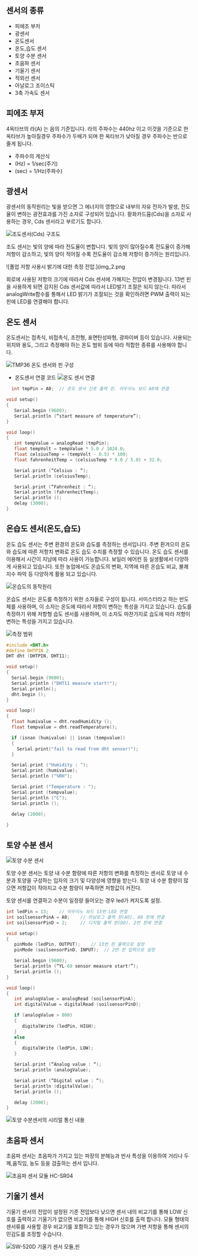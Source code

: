 ## 센서의 종류

- 피에조 부저
- 광센서
- 온도센서
- 온도,습도 센서
- 토양 수분 센서
- 초음파 센서
- 기울기 센서
- 적외선 센서
- 아날로그 조이스틱
- 3축 가속도 센서

## 피에조 부저

4옥타브의 라(A) 는 음의 기준입니다. 라의 주파수는 440hz 이고 이것을 기준으로 한 옥타브가 높아질경우 주파수가 두배가 되며 한 옥타브가 낮아질 경우 주파수는 반으로 줄게 됩니다.

- 주파수의 계산식
 - (Hz) = 1/sec(주기)
 - (sec) = 1/Hz(주파수)


## 광센서

광센서의 동작원리는 빛을 받으면 그 에너지의 영향으로 내부의 자유 전자가 발생, 전도율이 변하는 광전효과를 가진 소자로 구성되어 있습니다. 황화카드뮴(Cds)을 소자로 사용하는 경우, 
Cds 센서라고 부르기도 합니다.

![조도센서(Cds) 구조도](images/sensors_img_1.png)

조도 센서는 빛의 양에 따라 전도율이 변합니다. 빛의 양이 많아질수록 전도율이 증가해 저항이 감소하고, 빛의 양이 적어질 수록 전도율이 감소해 저항이 증가하는 원리입니다.

![풀업 저항 사용시 밝기에 대한 측정 전압.](img_2.png

회로에 사용된 저항의 크기에 따라서 Cds 센서에 가해지는 전압이 변경됩니다. 13번 핀을 사용하게 되면 감지된 Cds 센서값에 따라서 LED발기 조절은 되지 않는다. 따라서 analogWrite함수를 통해서 LED 밝기가 조절되는 것을 확인하려면 PWM 출력이 되는 핀에 LED를 연결해야 합니다.


## 온도 센서
온도센서는 접촉식, 비접촉식, 초전형, 표면탄성파형, 광파이버 등이 있습니다. 
사용되는 위치와 용도, 그리고 측정해야 하는 온도 범위 등에 따라 적합한 종류를 사용해야 합니다.

![TMP36 온도 센서와 핀 구성](images/sensors_img_3.png)

- 온도센서 연결 코드
![온도 센서 연결](img_6.png)
```c++
  int tmpPin = A0; 	// 온도 센서 신호 출력 핀. 아두이노 보드 A0에 연결

void setup()
{
   Serial.begin (9600);
   Serial.println (“start measure of temperature”);
}

void loop()
{
   int tempValue = analogRead (tmpPin);
   float tempVolt = tempValue * 5.0 / 1024.0;
   float celsiusTemp = (tempVolt - 0.5) * 100;
   float fahrenheitTemp = (celsiusTemp * 9.0 / 5.0) + 32.0;

   Serial.print (“Celsius : “);
   Serial.println (celsiusTemp);

   Serial.print (“Fahrenheit : “);
   Serial.println (fahrenheitTemp);
   Serial.println ();
   delay (3000);
}
```

## 온습도 센서(온도,습도)
온도 습도 센서는 주변 환경의 온도와 습도를 측정하는 센서입니다. 주변 환겨으이 온도와 습도에 따른 저항치 변화로 온도 습도 수치를 측정할 수 있습니다. 온도 습도 센서를 이용해서 시간이 지남에 따라 사용이 가능합니다.
보일러 에어컨 등 실생활에서 다양하게 사용되고 있습니다. 또한 농업에서도 온습도의 변화, 지역에 따른 온습도 비교, 불쾌지수 파악 등 다양하게 활용 되고 있습니다.

![온습도의 동작원리](img_7.png)

온습도 센서는 온도를 측정하기 위한 소자들로 구성이 됩니다. 
서미스터라고 하는 반도체를 사용하며, 이 소자는 온도에 따라서 저항이 변하는 특성을 가지고 있습니다. 
습도를 측정하기 위해 저항형 습도 센서를 사용하며, 이 소자도 마찬가지로 습도에 따라 저항이 변하는 특성을 가지고 있습니다.

![측정 범위](images/sensors_img_8.png)

```c++
#include <DHT.h>
#define DHTPIN 2
DHT dht (DHTPIN, DHT11);

void setup()
{
  Serial.begin (9600);
  Serial.println ("DHT11 measure start!");
  Serial.println();
  dht.begin ();
}

void loop()
{
  float humivalue = dht.readHumidity ();
  float tempvalue = dht.readTemperature();

  if (isnan (humivalue) || isnan (tempvalue))
  {
    Serial.print("fail to read from dht sensor!");
  }

  Serial.print ("Humidity : ");
  Serial.print (humivalue);
  Serial.println ("%RH");

  Serial.print ("Temperature : ");
  Serial.print (tempvalue);
  Serial.println ("C");
  Serial.println ();

  delay (2000);
  
}
```

## 토양 수분 센서

![토양 수분 센서](images/sensors_img_9.png)

토양 수분 센서는 토양 내 수분 함량에 따른 저항의 변화를 측정하는 센서로 토양 내 수분과 토양을 구성하는 입자의 크기 및 다양성에 영향을 받는다.
토양 내 수분 함량이 많으면 저항값이 작아지고 수분 함량이 부족하면 저항값이 커진다.

토양 센서를 연결하고 수분이 일정량 들어오는 경우 led가 켜지도록 설정.
```c++
int ledPin = 13; 	// 아두이노 보드 13번 LED 연결
int soilsensorPinA = A0; 	// 아날로그 출력 핀(AO). A0 핀에 연결
int soilsensorPinD = 2;  	// 디지털 출력 핀(DO). 2번 핀에 연결

void setup()
{
   pinMode (ledPin, OUTPUT); 	// 13번 핀 출력으로 설정
   pinMode (soilsensorPinD, INPUT);  // 2번 핀 입력으로 설정

   Serial.begin (9600);
   Serial.println (“YL-69 sensor measure start!”);
   Serial.println ();
}

void loop()
{
   int analogValue = analogRead (soilsensorPinA);
   int digitalValue = digitalRead (soilsensorPinD);

   if (analogValue > 800)
   {
      digitalWrite (ledPin, HIGH);
   }
   else
   {
      digitalWrite (ledPin, LOW);
   }

   Serial.print (“Analog value : “);
   Serial.println (analogValue);

   Serial.print (“Digital value : “);
   Serial.println (digitalValue);
   Serial.println ();

   delay (2000);
}

```

![토양 수분센서의 시리얼 통신 내용](images/sensors_img_10.png)

## 초음파 센서
초음파 센서는 초음파가 가지고 있는 파장의 분해능과 반사 특성을 이용하여 거리나 두께,움직임, 농도 등을 검출하는 센서 입니다.

![초음파 센서 모듈 HC-SR04](images/sensors_img_11.png)

## 기울기 센서
기울기 센서의 전압이 설정된 기준 전압보다 낮으면 센서 내의 비교기를 통해 LOW 신호를 출력하고 기울기가 없으면 비교기를 통해 HIGH 신호를 출력 합니다. 
모듈 형태의 센서류를 사용할 경우 비교기를 포함하고 있는 경우가 많으며 가변 저항을 통해 센서의 민감도를 조정할 수습니다.

![SW-520D 기울기 센서 모듈,핀](images/sensors_img_12.png)